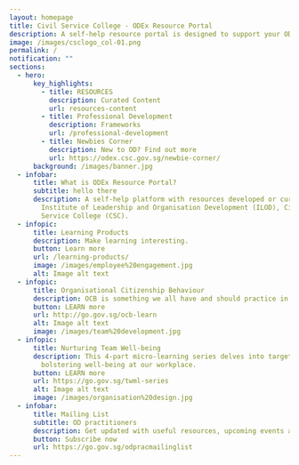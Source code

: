 ```yaml
---
layout: homepage
title: Civil Service College - ODEx Resource Portal
description: A self-help resource portal is designed to support your OD practice.
image: /images/csclogo_col-01.png
permalink: /
notification: ""
sections:
  - hero:
      key_highlights:
        - title: RESOURCES
          description: Curated Content
          url: resources-content
        - title: Professional Development
          description: Frameworks
          url: /professional-development
        - title: Newbies Corner
          description: New to OD? Find out more
          url: https://odex.csc.gov.sg/newbie-corner/
      background: /images/banner.jpg
  - infobar:
      title: What is ODEx Resource Portal?
      subtitle: hello there
      description: A self-help platform with resources developed or curated by the
        Institute of Leadership and Organisation Development (ILOD), Civil
        Service College (CSC).
  - infopic:
      title: Learning Products
      description: Make learning interesting.
      button: Learn more
      url: /learning-products/
      image: /images/employee%20engagement.jpg
      alt: Image alt text
  - infopic:
      title: Organisational Citizenship Behaviour
      description: OCB is something we all have and should practice in the workplace.
      button: LEARN more
      url: http://go.gov.sg/ocb-learn
      alt: Image alt text
      image: /images/team%20development.jpg
  - infopic:
      title: Nurturing Team Well-being
      description: This 4-part micro-learning series delves into targeted strategies
        bolstering well-being at our workplace.
      button: LEARN more
      url: https://go.gov.sg/twml-series
      alt: Image alt text
      image: /images/organisation%20design.jpg
  - infobar:
      title: Mailing List
      subtitle: OD practitioners
      description: Get updated with useful resources, upcoming events and programmes
      button: Subscribe now
      url: https://go.gov.sg/odpracmailinglist
---
```

